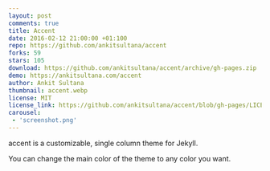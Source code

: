 ```yaml
---
layout: post
comments: true
title: Accent
date: 2016-02-12 21:00:00 +01:100
repo: https://github.com/ankitsultana/accent
forks: 59
stars: 105
download: https://github.com/ankitsultana/accent/archive/gh-pages.zip
demo: https://ankitsultana.com/accent
author: Ankit Sultana
thumbnail: accent.webp
license: MIT
license_link: https://github.com/ankitsultana/accent/blob/gh-pages/LICENSE
carousel:
 - 'screenshot.png'
---
```


accent is a customizable, single column theme for Jekyll.

You can change the main color of the theme to any color you want.
